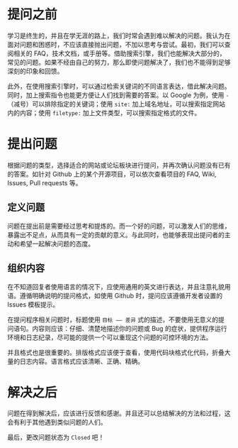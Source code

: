 # 提问之前

学习是终生的，并且在学无涯的路上，我们时常会遇到难以解决的问题。我认为在面对问题和困惑时，不应该直接抛出问题，不加以思考与尝试。最初，我们可以查阅相关的 FAQ，技术文档，或手册等。借助搜索引擎，我们也能解决大部分的，常见的问题。如果不经由自己的努力，那么即使问题解决了，我们也不能得到足够深刻的印象和回馈。

此外，在使用搜索引擎时，可以通过检索关键词的不同语言表达，借此解决问题。同时，加上搜索指令也能更方便让人们找到需要的答案。以 Google 为例，使用 `-`（减号）可以排除指定的关键词；使用 `site:` 加上域名地址，可以搜索指定网站内的内容；使用 `filetype:` 加上文件类型，可以搜索指定格式的文件。

# 提出问题

根据问题的类型，选择适合的网站或论坛板块进行提问，并再次确认问题没有已有的答案。如针对 Github 上的某个开源项目，可以依次查看项目的 FAQ, Wiki, Issues, Pull requests 等。

## 定义问题

问题在提出前是需要经过思考和提炼的。而一个好的问题，可以激发人们的思维，暴露出不足点，从而具有一定的贡献的意义。与此同时，也能够表现出提问者的主动和希望一起解决问题的态度。

## 组织内容

在不知道回复者使用语言的情况下，应使用通用的英文进行表达，并且注意礼貌用语。遵循明确说明的提问格式，如使用 Github 时，提问应该遵循开发者设置的 Issues 模板提示。

在提问程序相关问题时，标题使用 ` 目标 —— 差异 ` 式的描述，不要使用无意义的提问语句。内容则应该：仔细、清楚地描述你的问题或 Bug 的症状，提供程序运行环境和日志纪录，尽可能的提供一个可以重现这个问题的可控环境的方法。

并且格式也是很重要的。排版格式应该便于查看，使用代码块格式化代码，折叠大量的日志内容。语言格式应该清晰、正确、精确。

# 解决之后

问题在得到解决后，应该进行反馈和感谢。并且还可以总结解决的方法和过程，这会有利于其他遇到类似问题的人们。

最后，更改问题状态为 `Closed` 吧！